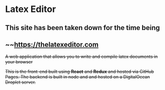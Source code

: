 # Latex Editor

## This site has been taken down for the time being

## ~~https://thelatexeditor.com

~~A web application that allows you to write and compile latex documents in your browser~~

~~This is the front-end built using **React** and **Redux** and hosted via GitHub Pages. The backend is built in node and and hosted on a DigitalOcean Droplet server.~~
